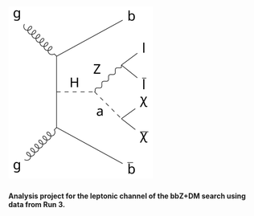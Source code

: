 # ![channel](feynman_diagram.svg)

**Analysis project for the leptonic channel of the bbZ+DM search using data from Run 3.**
